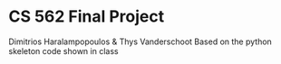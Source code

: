 # CS 562 Final Project
Dimitrios Haralampopoulos & Thys Vanderschoot
Based on the python skeleton code shown in class
